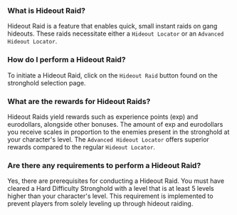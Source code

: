 ### What is Hideout Raid?

Hideout Raid is a feature that enables quick, small instant raids on gang hideouts. These raids necessitate either a `Hideout Locator` or an `Advanced Hideout Locator`.

### How do I perform a Hideout Raid?

To initiate a Hideout Raid, click on the `Hideout Raid` button found on the stronghold selection page.

### What are the rewards for Hideout Raids?

Hideout Raids yield rewards such as experience points (exp) and eurodollars, alongside other bonuses. The amount of exp and eurodollars you receive scales in proportion to the enemies present in the stronghold at your character's level. The `Advanced Hideout Locator` offers superior rewards compared to the regular `Hideout Locator`.

### Are there any requirements to perform a Hideout Raid?

Yes, there are prerequisites for conducting a Hideout Raid. You must have cleared a Hard Difficulty Stronghold with a level that is at least 5 levels higher than your character's level. This requirement is implemented to prevent players from solely leveling up through hideout raiding.
